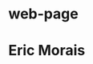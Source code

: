 # web-page
<!DOCTYPE html>
<html>
  <head>
    <title>Eric Morais' Website</title>
  </head>
  <body>
    <h1>Eric Morais</h1>
  </body>
</html>
